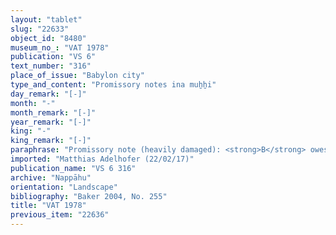 ```yaml
---
layout: "tablet"
slug: "22633"
object_id: "8480"
museum_no_: "VAT 1978"
publication: "VS 6"
text_number: "316"
place_of_issue: "Babylon city"
type_and_content: "Promissory notes ina muẖẖi"
day_remark: "[-]"
month: "-"
month_remark: "[-]"
year_remark: "[-]"
king: "-"
king_remark: "[-]"
paraphrase: "Promissory note (heavily damaged): <strong>B</strong> owes <strong>A</strong> [x amount of an unkown commodity] and is to pay it on the 20<sup>th</sup> Ta&scaron;rītu (VII). 2 witnesses legible, remainder of rev. lost.<br /> &nbsp;<br /> <strong>A</strong>&nbsp;= Iddin-Nab&ucirc;/Nab&ucirc;-bān-zēri//Nappāhu; <strong>B</strong>&nbsp;= Marduk-mukīn-apli/Lābā&scaron;i//Imbu-īnīa<br /> &nbsp;"
imported: "Matthias Adelhofer (22/02/17)"
publication_name: "VS 6 316"
archive: "Nappāhu"
orientation: "Landscape"
bibliography: "Baker 2004, No. 255"
title: "VAT 1978"
previous_item: "22636"
---
```

